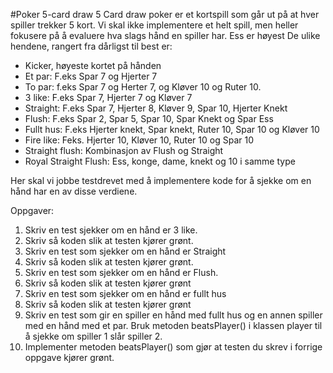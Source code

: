 #Poker 5-card draw
5 Card draw poker er et kortspill som går ut på at hver spiller trekker 5 kort. Vi skal ikke implementere et helt spill, 
men heller fokusere på å evaluere hva slags hånd en spiller har. Ess er høyest De ulike hendene, rangert fra dårligst til best er:
- Kicker, høyeste kortet på hånden
- Et par: F.eks Spar 7 og Hjerter 7
- To par: f.eks Spar 7 og Herter 7, og Kløver 10 og Ruter 10.
- 3 like: F.eks Spar 7, Hjerter 7 og Kløver 7
- Straight: F.eks Spar 7, Hjerter 8, Kløver 9, Spar 10, Hjerter Knekt
- Flush: F.eks Spar 2, Spar 5, Spar 10, Spar Knekt og Spar Ess
- Fullt hus: F.eks Hjerter knekt, Spar knekt, Ruter 10, Spar 10 og Kløver 10
- Fire like: Feks. Hjerter 10, Kløver 10, Ruter 10 og Spar 10
- Straight flush: Kombinasjon av Flush og Straight
- Royal Straight Flush: Ess, konge, dame, knekt og 10 i samme type

Her skal vi jobbe testdrevet med å implementere kode for å sjekke om en hånd har en av disse verdiene.

Oppgaver:
1) Skriv en test sjekker om en hånd er 3 like.
2) Skriv så koden slik at testen kjører grønt.
3) Skriv en test som sjekker om en hånd er Straight
4) Skriv så koden slik at testen kjører grønt.
5) Skriv en test som sjekker om en hånd er Flush.
6) Skriv så koden slik at testen kjører grønt
7) Skriv en test som sjekker om en hånd er fullt hus
8) Skriv så koden slik at testen kjører grønt
9) Skriv en test som gir en spiller en hånd med fullt hus og en annen spiller med en hånd med et par. Bruk metoden beatsPlayer()
i klassen player til å sjekke om spiller 1 slår spiller 2.
10) Implementer metoden beatsPlayer() som gjør at testen du skrev i forrige oppgave kjører grønt.

